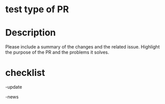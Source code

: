 # test type of PR

# Description
Please include a summary of the changes and the related issue. Highlight the purpose of the PR and the problems it solves.

# checklist
-update

-news

